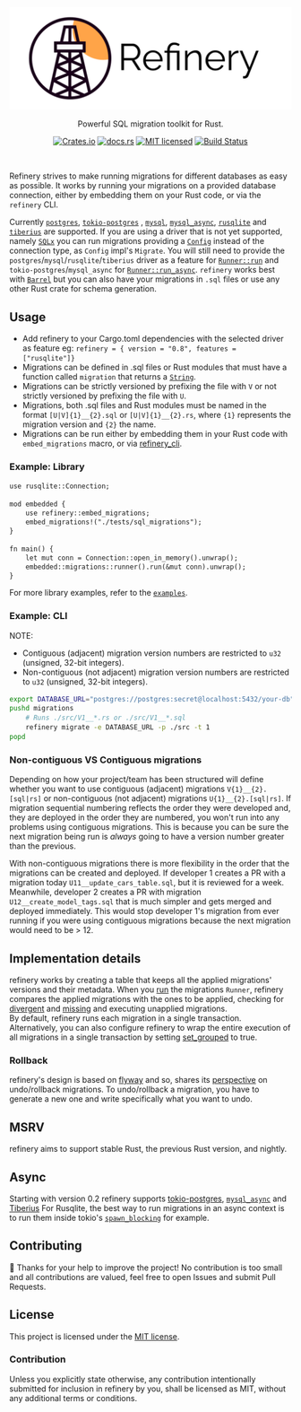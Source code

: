 <div align="center">
    <img src="assets/logo_wide.svg" alt="refinery Logo">

Powerful SQL migration toolkit for Rust.

[![Crates.io][crates-badge]][crates-url]
[![docs.rs][docs-badge]][docs-url]
[![MIT licensed][mit-badge]][mit-url]
[![Build Status][circleci-badge]][circleci-url]

[crates-badge]: https://img.shields.io/crates/v/refinery.svg
[crates-url]: https://crates.io/crates/refinery
[docs-badge]: https://docs.rs/refinery/badge.svg
[docs-url]: https://docs.rs/refinery/
[mit-badge]: https://img.shields.io/badge/license-MIT-blue.svg
[mit-url]: LICENSE
[circleci-badge]: https://img.shields.io/circleci/build/github/rust-db/refinery
[circleci-url]: https://circleci.com/gh/rust-db/refinery/tree/master

</div>
<br/>

Refinery strives to make running migrations for different databases as easy as possible.
It works by running your migrations on a provided database connection, either by embedding them on your Rust code, or via the `refinery` CLI.

Currently [`postgres`](https://crates.io/crates/postgres), [`tokio-postgres`](https://crates.io/crates/tokio-postgres) , [`mysql`](https://crates.io/crates/mysql), [`mysql_async`](https://crates.io/crates/mysql_async), [`rusqlite`](https://crates.io/crates/rusqlite) and [`tiberius`](https://github.com/prisma/tiberius) are supported.
If you are using a driver that is not yet supported, namely [`SQLx`](https://github.com/launchbadge/sqlx) you can run migrations providing a [`Config`](https://docs.rs/refinery/latest/refinery/config/struct.Config.html) instead of the connection type, as `Config` impl's `Migrate`. You will still need to provide the `postgres`/`mysql`/`rusqlite`/`tiberius` driver as a feature for [`Runner::run`](https://docs.rs/refinery/latest/refinery/struct.Runner.html#method.run) and `tokio-postgres`/`mysql_async` for [`Runner::run_async`](https://docs.rs/refinery/latest/refinery/struct.Runner.html#method.run_async).
`refinery` works best with [`Barrel`](https://crates.io/crates/barrel) but you can also have your migrations in `.sql` files or use any other Rust crate for schema generation.

## Usage

- Add refinery to your Cargo.toml dependencies with the selected driver as feature eg: `refinery = { version = "0.8", features = ["rusqlite"]}`
- Migrations can be defined in .sql files or Rust modules that must have a function called `migration` that returns a [`String`](https://doc.rust-lang.org/std/string/struct.String.html).
- Migrations can be strictly versioned by prefixing the file with `V` or not strictly versioned by prefixing the file with `U`.
- Migrations, both .sql files and Rust modules must be named in the format `[U|V]{1}__{2}.sql` or `[U|V]{1}__{2}.rs`, where `{1}` represents the migration version and `{2}` the name.
- Migrations can be run either by embedding them in your Rust code with `embed_migrations` macro, or via [refinery_cli].

### Example: Library
```rust,no_run
use rusqlite::Connection;

mod embedded {
    use refinery::embed_migrations;
    embed_migrations!("./tests/sql_migrations");
}

fn main() {
    let mut conn = Connection::open_in_memory().unwrap();
    embedded::migrations::runner().run(&mut conn).unwrap();
}
```

For more library examples, refer to the [`examples`](examples).

### Example: CLI

NOTE: 

- Contiguous (adjacent) migration version numbers are restricted to `u32` (unsigned, 32-bit integers).
- Non-contiguous (not adjacent) migration version numbers are restricted to `u32` (unsigned, 32-bit integers).

```bash
export DATABASE_URL="postgres://postgres:secret@localhost:5432/your-db"
pushd migrations
    # Runs ./src/V1__*.rs or ./src/V1__*.sql 
    refinery migrate -e DATABASE_URL -p ./src -t 1
popd
```

### Non-contiguous VS Contiguous migrations

Depending on how your project/team has been structured will define whether you want to use contiguous (adjacent) migrations `V{1}__{2}.[sql|rs]` or non-contiguous (not adjacent) migrations `U{1}__{2}.[sql|rs]`.
If migration sequential numbering reflects the order they were developed and, they are deployed in the order they are numbered, you won't run into any problems using contiguous migrations.
This is because you can be sure the next migration being run is _always_ going to have a version number greater than the previous.

With non-contiguous migrations there is more flexibility in the order that the migrations can be created and deployed.
If developer 1 creates a PR with a migration today `U11__update_cars_table.sql`, but it is reviewed for a week.
Meanwhile, developer 2 creates a PR with migration `U12__create_model_tags.sql` that is much simpler and gets merged and deployed immediately.
This would stop developer 1's migration from ever running if you were using contiguous migrations because the next migration would need to be > 12.

## Implementation details

refinery works by creating a table that keeps all the applied migrations' versions and their metadata. When you [run](https://docs.rs/refinery/latest/refinery/struct.Runner.html#method.run) the migrations `Runner`, refinery compares the applied migrations with the ones to be applied, checking for [divergent](https://docs.rs/refinery/latest/refinery/struct.Runner.html#method.set_abort_divergent) and [missing](https://docs.rs/refinery/latest/refinery/struct.Runner.html#method.set_abort_missing) and executing unapplied migrations.\
By default, refinery runs each migration in a single transaction. Alternatively, you can also configure refinery to wrap the entire execution of all migrations in a single transaction by setting [set_grouped](https://docs.rs/refinery/latest/refinery/struct.Runner.html#method.set_grouped) to true.

### Rollback

refinery's design is based on [flyway](https://flywaydb.org/) and so, shares its [perspective](https://flywaydb.org/documentation/command/undo#important-notes) on undo/rollback migrations. To undo/rollback a migration, you have to generate a new one and write specifically what you want to undo.

## MSRV

refinery aims to support stable Rust, the previous Rust version, and nightly.

## Async

Starting with version 0.2 refinery supports [tokio-postgres](https://crates.io/crates/tokio-postgres), [`mysql_async`](https://crates.io/crates/mysql_async)
and [Tiberius](https://github.com/prisma/tiberius)
For Rusqlite, the best way to run migrations in an async context is to run them inside tokio's [`spawn_blocking`](https://docs.rs/tokio/1.10.0/tokio/task/fn.spawn_blocking.html) for example.

## Contributing

:balloon: Thanks for your help to improve the project!
No contribution is too small and all contributions are valued, feel free to open Issues and submit Pull Requests.

## License

This project is licensed under the [MIT license](LICENSE).

### Contribution

Unless you explicitly state otherwise, any contribution intentionally submitted
for inclusion in refinery by you, shall be licensed as MIT, without any additional
terms or conditions.

[refinery_cli]: https://crates.io/crates/refinery_cli
